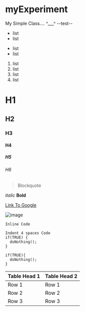 myExperiment
============

My Simple Class....
^___^
--test--
* list
* list
- list
- list
1. list
  1. list
  2. list
2. list

# H1
## H2
### H3
#### H4
##### H5
###### H6

> Blockquote

*italic*
**Bold**

[Link To Google](http://www.google.com)

![image](https://rafirandoni.github.com/myExperiment/image.png)

`Inline Code`

    Indent 4 spaces Code
    if(TRUE) {
      doNothing();
    }

```
if(TRUE){
  doNothing();
}
```

Table Head 1 | Table Head 2
-------------|-------------
Row 1        | Row 1
Row 2        | Row 2
Row 3        | Row 3
